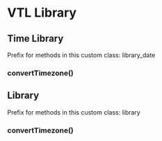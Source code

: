 # VTL Library


## Time Library

Prefix for methods in this custom class: library_date

### convertTimezone()


## Library

Prefix for methods in this custom class: library

### convertTimezone()
